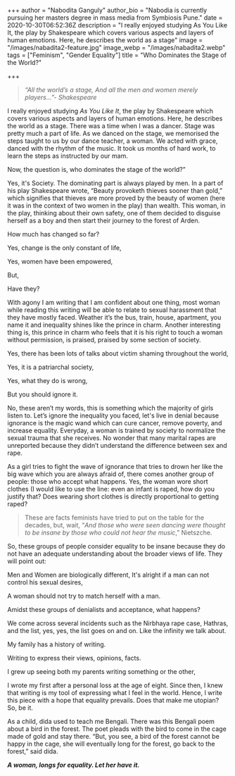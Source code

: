+++
author = "Nabodita Ganguly"
author_bio = "Nabodia is currently pursuing her masters degree in mass media from Symbiosis Pune."
date = 2020-10-30T06:52:36Z
description = "I really enjoyed studying As You Like It, the play by Shakespeare which covers various aspects and layers of human emotions. Here, he describes the world as a stage"
image = "/images/nabadita2-feature.jpg"
image_webp = "/images/nabadita2.webp"
tags = ["Feminism", "Gender Equality"]
title = "Who Dominates the Stage of the World?"

+++
> _“All the world’s a stage, And all the men and women merely players…”- Shakespeare_

I really enjoyed studying _As You Like It_, the play by Shakespeare which covers various aspects and layers of human emotions. Here, he describes the world as a stage. There was a time when I was a dancer. Stage was pretty much a part of life. As we danced on the stage, we memorised the steps taught to us by our dance teacher, a woman. We acted with grace, danced with the rhythm of the music. It took us months of hard work, to learn the steps as instructed by our mam.

Now, the question is, who dominates the stage of the world?”

Yes, it's Society. The dominating part is always played by men. In a part of his play Shakespeare wrote, “Beauty provoketh thieves sooner than gold,” which signifies that thieves are more proved by the beauty of women (here it was in the context of two women in the play) than wealth. This woman, in the play, thinking about their own safety, one of them decided to disguise herself as a boy and then start their journey to the forest of Arden.

How much has changed so far?

Yes, change is the only constant of life,

Yes, women have been empowered,

But,

Have they?

With agony I am writing that I am confident about one thing, most woman while reading this writing will be able to relate to sexual harassment that they have mostly faced. Weather it’s the bus, train, house, apartment, you name it and inequality shines like the prince in charm. Another interesting thing is, this prince in charm who feels that it is his right to touch a woman without permission, is praised, praised by some section of society.

Yes, there has been lots of talks about victim shaming throughout the world,

Yes, it is a patriarchal society,

Yes, what they do is wrong,

But you should ignore it.

No, these aren’t my words, this is something which the majority of girls listen to. Let’s ignore the inequality you faced, let's live in denial because ignorance is the magic wand which can cure cancer, remove poverty, and increase equality. Everyday, a woman is trained by society to normalize the sexual trauma that she receives. No wonder that many marital rapes are unreported because they didn’t understand the difference between sex and rape.

As a girl tries to fight the wave of ignorance that tries to drown her like the big wave which you are always afraid of, there comes another group of people: those who accept what happens. Yes, the woman wore short clothes (I would like to use the line: even an infant is raped, how do you justify that? Does wearing short clothes is directly proportional to getting raped?

> These are facts feminists have tried to put on the table for the decades, but, wait, “_And those who were seen dancing were thought to be insane by those who could not hear the music_,” Nietszche.

So, these groups of people consider equality to be insane because they do not have an adequate understanding about the broader views of life. They will point out:

Men and Women are biologically different, It's alright if a man can not control his sexual desires,

A woman should not try to match herself with a man.

Amidst these groups of denialists and acceptance, what happens?

We come across several incidents such as the Nirbhaya rape case, Hathras, and the list, yes, yes, the list goes on and on. Like the infinity we talk about.

My family has a history of writing.

Writing to express their views, opinions, facts.

I grew up seeing both my parents writing something or the other,

I wrote my first after a personal loss at the age of eight. Since then, I knew that writing is my tool of expressing what I feel in the world. Hence, I write this piece with a hope that equality prevails. Does that make me utopian? So, be it.

As a child, dida used to teach me Bengali. There was this Bengali poem about a bird in the forest. The poet pleads with the bird to come in the cage made of gold and stay there. “But, you see, a bird of the forest cannot be happy in the cage, she will eventually long for the forest, go back to the forest,” said dida.

**_A woman, longs for equality. Let her have it._**
